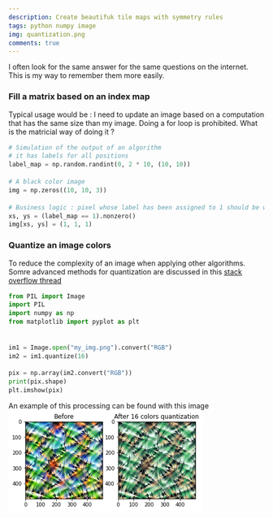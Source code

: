 ```yaml
---
description: Create beautifuk tile maps with symmetry rules
tags: python numpy image
img: quantization.png
comments: true
---
```


I often look for the same answer for the same questions on the internet.
This is my way to remember them more easily. 


### Fill a matrix based on an index map

Typical usage would be : I need to update an image based on a computation that has the same size than my image.
Doing a for loop is prohibited. What is the matricial way of doing it ?


```python
# Simulation of the output of an algorithm
# it has labels for all positions
label_map = np.random.randint(0, 2 * 10, (10, 10))

# A black color image
img = np.zeros((10, 10, 3))

# Business logic : pixel whose label has been assigned to 1 should be white
xs, ys = (label_map == 1).nonzero()
img[xs, ys] = (1, 1, 1)
```


### Quantize an image colors

To reduce the complexity of an image when applying other algorithms.
Somre advanced methods for quantization are discussed in this [stack overflow thread](https://stackoverflow.com/questions/49710006/fast-color-quantization-in-opencv)

```python
from PIL import Image  
import PIL  
import numpy as np
from matplotlib import pyplot as plt

    
im1 = Image.open("my_img.png").convert("RGB") 
im2 = im1.quantize(16)  

pix = np.array(im2.convert("RGB"))
print(pix.shape)
plt.imshow(pix)
```

An example of this processing can be found with this image 
![Quantization example](/assets/img/quantization.png)

